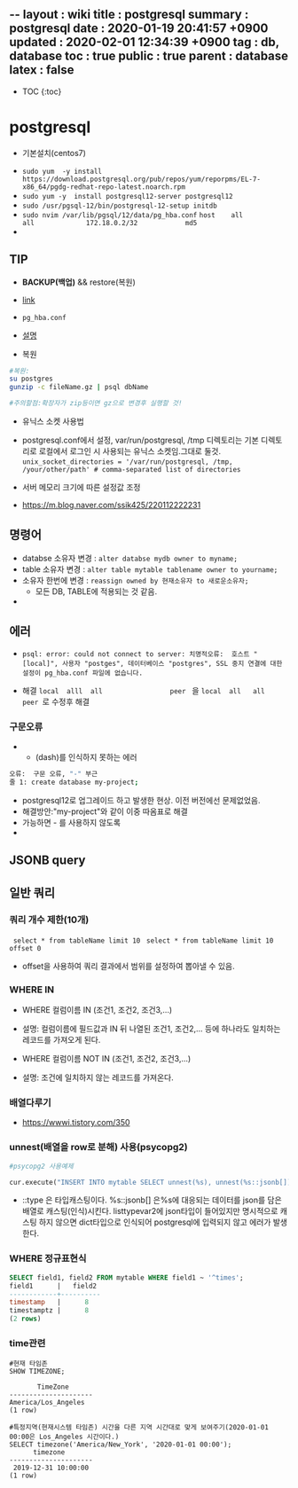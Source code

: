 --
layout  : wiki
title   : postgresql
summary : postgresql
date    : 2020-01-19 20:41:57 +0900
updated : 2020-02-01 12:34:39 +0900
tag     : db, database
toc     : true
public  : true
parent  : database
latex   : false
---
* TOC
{:toc}

# postgresql

* 기본설치(centos7)
- `sudo yum  -y install https://download.postgresql.org/pub/repos/yum/reporpms/EL-7-x86_64/pgdg-redhat-repo-latest.noarch.rpm`
- `sudo yum -y  install postgresql12-server postgresql12`
- `sudo /usr/pgsql-12/bin/postgresql-12-setup initdb`
- `sudo nvim /var/lib/pgsql/12/data/pg_hba.conf`
  `host    all             all             172.18.0.2/32            md5`
- 

## TIP
* **BACKUP(백업)** && restore(복원)
- [link](https://gist.github.com/juhyun210/b4a239c7399cd8f50198d227409df930)

* `pg_hba.conf`
- [설명](https://www.postgresdba.com/bbs/board.php?bo_table=B12&wr_id=36)

* 복원
```bash
#복원:
su postgres
gunzip -c fileName.gz | psql dbName

#주의할점:확장자가 zip등이면 gz으로 변경후 실행할 것!
```

* 유닉스 소켓 사용법
 - postgresql.conf에서 설정, var/run/postgresql, /tmp 디렉토리는 기본 디렉토리로 로컬에서 로그인 시 사용되는 유닉스 소켓임.그대로 둘것.
 ```unix_socket_directories = '/var/run/postgresql, /tmp, /your/other/path' # comma-separated list of directories```
 
* 서버 메모리 크기에 따른 설정값 조정
- https://m.blog.naver.com/ssik425/220112222231

## 명령어
* databse 소유자 변경 : `alter databse mydb owner to myname;`
* table 소유자 변경 : `alter table mytable tablename owner to yourname;`
* 소유자 한번에 변경 : `reassign owned by 현재소유자 to 새로운소유자;`
	- 모든 DB, TABLE에 적용되는 것 같음.
* 


## 에러

* `psql: error: could not connect to server: 치명적오류:  호스트 "[local]", 사용자 "postges", 데이터베이스 "postgres", SSL 중지 연결에 대한 설정이 pg_hba.conf 파일에 없습니다.`
- 해결 
`local  alll  all                 peer ` 을
`local  all   all                 peer `로 수정후 해결

### 구문오류
* - (dash)를 인식하지 못하는 에러
```sh
오류:  구문 오류, "-" 부근
줄 1: create database my-project;
```
- postgresql12로 업그레이드 하고 발생한 현상. 이전 버전에선 문제없었음.
- 해결방안:"my-project"와 같이 이중 따옴표로 해결
- 가능하면 - 를 사용하지 않도록 
- 

## JSONB query

## 일반 쿼리
### 쿼리 개수 제한(10개)
``` select * from tableName limit 10```
``` select * from tableName limit 10 offset 0``` 
- offset을 사용하여 쿼리 결과에서 범위를 설정하여 뽑아낼 수 있음.

### WHERE IN
* WHERE 컬럼이름 IN (조건1, 조건2, 조건3,...)
- 설명: 컬럼이름에 필드값과 IN 뒤 나열된 조건1, 조건2,... 등에 하나라도 일치하는 레코드를 가져오게 된다.
* WHERE 컬럼이름 NOT IN (조건1, 조건2, 조건3,...)
- 설명: 조건에 일치하지 않는 레코드를 가져온다.

### 배열다루기
- https://wwwi.tistory.com/350

### unnest(배열을 row로 분해)  사용(psycopg2)
```python
#psycopg2 사용예제

cur.execute("INSERT INTO mytable SELECT unnest(%s), unnest(%s::jsonb[])", (listtypeVar1, listtypeVar2 ) )
```
- ::type 은 타입캐스팅이다. %s::jsonb[] 은%s에 대응되는 데이터를 json를 담은 배열로 캐스팅(인식)시킨다. listtypevar2에 json타입이 들어있지만 명시적으로 캐스팅 하지 않으면 dict타입으로 인식되어 postgresql에 입력되지 않고 에러가 발생한다.
 
 
### WHERE 정규표현식

```sql
SELECT field1, field2 FROM mytable WHERE field1 ~ '^times';
field1      |   field2   
------------+----------
timestamp   |      8     
timestamptz |      8     
(2 rows)
```

### time관련

```
#현재 타임존
SHOW TIMEZONE;

       TimeZone
---------------------
America/Los_Angeles
(1 row)

#특정지역(현재시스템 타임존) 시간을 다른 지역 시간대로 맞게 보여주기(2020-01-01 00:00은 Los_Angeles 시간이다.)
SELECT timezone('America/New_York', '2020-01-01 00:00');
      timezone       
---------------------
 2019-12-31 10:00:00
(1 row)
```



